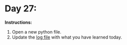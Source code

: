 # Day 27: 
**Instructions:** 
1. Open a new python file.
2. Update the [log file](../../log.md) with what you have learned today.
